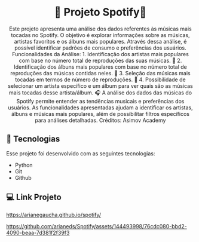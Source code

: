 <h1 align="center"> 🎵 Projeto Spotify🎵 </h1>

<p align="center">
Este projeto apresenta uma análise dos dados referentes às músicas mais tocadas no Spotify. O objetivo é explorar informações sobre as músicas, artistas favoritos e os álbuns mais populares. Através dessa análise, é possível identificar padrões de consumo e preferências dos usuários.
Funcionalidades da Análise:
1. Identificação dos artistas mais populares com base no número total de reproduções das suas músicas. 🎸 
2. Identificação dos álbuns mais populares com base no número total de reproduções das músicas contidas neles. 🥁 
3. Seleção das músicas mais tocadas em termos de número de reproduções. 🎷 
4. Possibilidade de selecionar um artista específico e um álbum para ver quais são as músicas mais tocadas desse artista/álbum. 🎧 
A análise dos dados das músicas do Spotify permite entender as tendências musicais e preferências dos usuários. As funcionalidades apresentadas ajudam a identificar os artistas, álbuns e músicas mais populares, além de possibilitar filtros específicos para análises detalhadas.
Créditos: Asimov Academy <br/>
</p>

## 🚀 Tecnologias

Esse projeto foi desenvolvido com as seguintes tecnologias:

- Python 
- Git
- Github

## 💻 Link Projeto

https://arianegaucha.github.io/spotify/

https://github.com/arianeds/Spotify/assets/144493998/76cdc080-bbd2-4090-beaa-7d381f2f39f3

